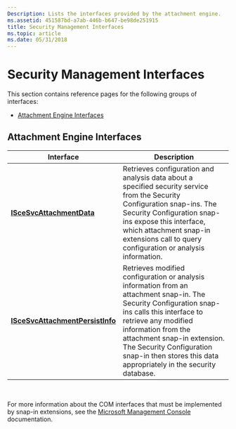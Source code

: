 ```yaml
---
Description: Lists the interfaces provided by the attachment engine.
ms.assetid: 451587bd-a7ab-446b-b647-be98de251915
title: Security Management Interfaces
ms.topic: article
ms.date: 05/31/2018
---
```


# Security Management Interfaces

This section contains reference pages for the following groups of interfaces:

-   [Attachment Engine Interfaces](#attachment-engine-interfaces)

## Attachment Engine Interfaces



| Interface                                                            | Description                                                                                                                                                                                                                                                                                                                |
|----------------------------------------------------------------------|----------------------------------------------------------------------------------------------------------------------------------------------------------------------------------------------------------------------------------------------------------------------------------------------------------------------------|
| [**ISceSvcAttachmentData**](/windows/desktop/api/Scesvc/nn-scesvc-iscesvcattachmentdata)               | Retrieves configuration and analysis data about a specified security service from the Security Configuration snap-ins. The Security Configuration snap-ins expose this interface, which attachment snap-in extensions call to query configuration or analysis information.                                                 |
| [**ISceSvcAttachmentPersistInfo**](/windows/desktop/api/Scesvc/nn-scesvc-iscesvcattachmentpersistinfo) | Retrieves modified configuration or analysis information from an attachment snap-in. The Security Configuration snap-ins calls this interface to retrieve any modified information from the attachment snap-in extension. The Security Configuration snap-in then stores this data appropriately in the security database. |



 

For more information about the COM interfaces that must be implemented by snap-in extensions, see the [Microsoft Management Console](https://docs.microsoft.com/previous-versions/windows/desktop/mmc/microsoft-management-console-start-page) documentation.

 

 



